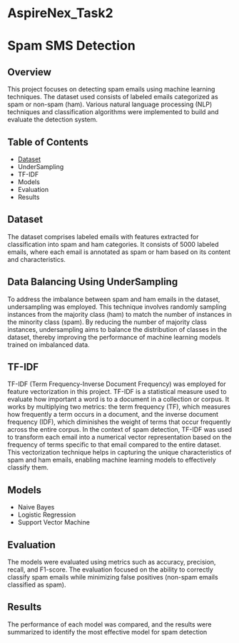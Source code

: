 # AspireNex_Task2
# Spam SMS Detection


## Overview
This project focuses on detecting spam emails using machine learning techniques. The dataset used consists of labeled emails categorized as spam or non-spam (ham). Various natural language processing (NLP) techniques and classification algorithms were implemented to build and evaluate the detection system.

## Table of Contents
- [Dataset](https://www.kaggle.com/datasets/uciml/sms-spam-collection-dataset)
- UnderSampling
- TF-IDF
- Models
- Evaluation
- Results


## Dataset
The dataset comprises labeled emails with features extracted for classification into spam and ham categories. It consists of 5000 labeled emails, where each email is annotated as spam or ham based on its content and characteristics.

## Data Balancing Using UnderSampling
To address the imbalance between spam and ham emails in the dataset, undersampling was employed. This technique involves randomly sampling instances from the majority class (ham) to match the number of instances in the minority class (spam). By reducing the number of majority class instances, undersampling aims to balance the distribution of classes in the dataset, thereby improving the performance of machine learning models trained on imbalanced data.

## TF-IDF
TF-IDF (Term Frequency-Inverse Document Frequency) was employed for feature vectorization in this project. TF-IDF is a statistical measure used to evaluate how important a word is to a document in a collection or corpus. It works by multiplying two metrics: the term frequency (TF), which measures how frequently a term occurs in a document, and the inverse document frequency (IDF), which diminishes the weight of terms that occur frequently across the entire corpus.
In the context of spam detection, TF-IDF was used to transform each email into a numerical vector representation based on the frequency of terms specific to that email compared to the entire dataset. This vectorization technique helps in capturing the unique characteristics of spam and ham emails, enabling machine learning models to effectively classify them.

## Models
- Naive Bayes
- Logistic Regression
- Support Vector Machine

## Evaluation
The models were evaluated using metrics such as accuracy, precision, recall, and F1-score. The evaluation focused on the ability to correctly classify spam emails while minimizing false positives (non-spam emails classified as spam).

## Results
The performance of each model was compared, and the results were summarized to identify the most effective model for spam detection




